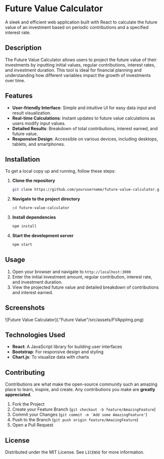 # Future Value Calculator

A sleek and efficient web application built with React to calculate the future value of an investment based on periodic contributions and a specified interest rate.

## Description

The Future Value Calculator allows users to project the future value of their investments by inputting initial values, regular contributions, interest rates, and investment duration. This tool is ideal for financial planning and understanding how different variables impact the growth of investments over time.

## Features

- **User-friendly Interface**: Simple and intuitive UI for easy data input and result visualization.
- **Real-time Calculations**: Instant updates to future value calculations as users modify input values.
- **Detailed Results**: Breakdown of total contributions, interest earned, and future value.
- **Responsive Design**: Accessible on various devices, including desktops, tablets, and smartphones.

## Installation

To get a local copy up and running, follow these steps:

1. **Clone the repository**
    ```bash
    git clone https://github.com/yourusername/future-value-calculator.git
    ```

2. **Navigate to the project directory**
    ```bash
    cd future-value-calculator
    ```

3. **Install dependencies**
    ```bash
    npm install
    ```

4. **Start the development server**
    ```bash
    npm start
    ```

## Usage

1. Open your browser and navigate to `http://localhost:3000`
2. Enter the initial investment amount, regular contribution, interest rate, and investment duration.
3. View the projected future value and detailed breakdown of contributions and interest earned.

## Screenshots

![Future Value Calculator](."Future Value"/src/assets/FVAppImg.png)

## Technologies Used

- **React**: A JavaScript library for building user interfaces
- **Bootstrap**: For responsive design and styling
- **Chart.js**: To visualize data with charts

## Contributing

Contributions are what make the open-source community such an amazing place to learn, inspire, and create. Any contributions you make are **greatly appreciated**.

1. Fork the Project
2. Create your Feature Branch (`git checkout -b feature/AmazingFeature`)
3. Commit your Changes (`git commit -m 'Add some AmazingFeature'`)
4. Push to the Branch (`git push origin feature/AmazingFeature`)
5. Open a Pull Request

## License

Distributed under the MIT License. See `LICENSE` for more information.
